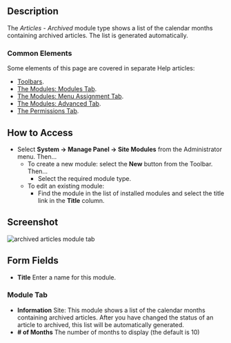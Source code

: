 <!-- Filename: Help4.x:Site_Modules:_Articles_-_Archived / Display title: Modules: Articles - Archived -->

## Description

The *Articles - Archived* module type shows a list of the calendar
months containing archived articles. The list is generated automatically.

### Common Elements

Some elements of this page are covered in separate Help articles:

* [Toolbars](jdocmanual?article=help/common-elements/toolbars).
* [The Modules: Modules Tab](jdocmanual?article=help/modules/modules-module-tab).
* [The Modules: Menu Assignment Tab](jdocmanual?article=help/modules/modules-menu-assignment-tab).
* [The Modules: Advanced Tab](jdocmanual?article=help/modules/modules-advanced-tab).
* [The Permissions Tab](jdocmanual?article=help/common-elements/edit-permissions).

## How to Access

- Select **System → Manage Panel → Site Modules** from the
  Administrator menu. Then...
  - To create a new module: select the **New** button from the Toolbar. Then...
    - Select the required module type.
  - To edit an existing module:
    - Find the module in the list of installed modules and select the
      title link in the **Title** column.

## Screenshot

![archived articles module tab](../../../en/images/modules-site/modules-articles-archived-module-tab.png)

## Form Fields

- **Title** Enter a name for this module.

### Module Tab

- **Information** Site: This module shows a list of the calendar months 
  containing archived articles. After you have changed the status of an
  article to archived, this list will be automatically generated.
- **\# of Months** The number of months to display (the default is 10)
